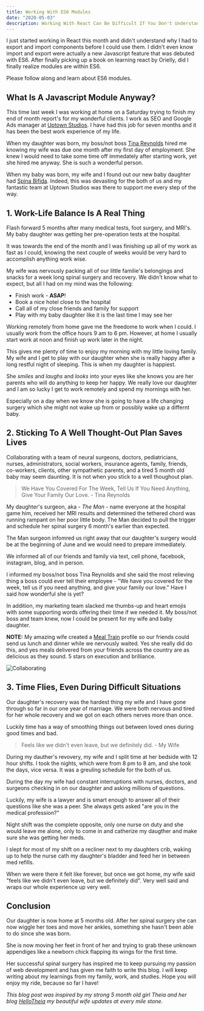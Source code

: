 ```yaml
---
title: Working With ES6 Modules
date: "2020-05-03"
description: Working With React Can Be Difficult If You Don't Understand ES6 Modules. Take A Quick Dive Into ES6 Modules & Save Time Now!
---
```


I just started working in React this month and didn't understand why I had to export and import components before I could use them. I didn't even know import and export were actually a new Javascript feature that was debuted with ES6. After finally picking up a book on learning react by Orielly, did I finally realize modules are within ES6.

Please follow along and learn about ES6 modules.

## What Is A Javascript Module Anyway?


This time last week I was working at home on a Saturday trying to finish my end of month report's for my wonderful clients. I work as SEO and Google Ads manager at [Uptown Studios](https://uptownstudios.net/). I have had this job for seven months and it has been the best work experience of my life. 

When my daughter was born, my boss/not boss [Tina Reynolds](https://www.linkedin.com/in/uptownstudios/) hired me knowing my wife was due one month after my first day of employment. She knew I would need to take some time off immedately after starting work, yet she hired me anyway. She is such a wonderful person.

When my baby was born, my wife and I found out our new baby daughter had [Spina Bifida](https://www.cdc.gov/ncbddd/spinabifida/facts.html). Indeed, this was devasting for the both of us and my fantastic team at Uptown Studios was there to support me every step of the way. 

## 1. Work-Life Balance Is A Real Thing 

Flash forward 5 months after many medical tests, foot surgery, and MRI's. My baby daughter was getting her pre-operation tests at the hospital. 

It was towards the end of the month and I was finishing up all of my work as fast as I could, knowing the next couple of weeks would be very hard to accomplish anything work wise. 

My wife was nervously packing all of our little familie's belongings and snacks for a week long spinal surgery and recovery. We didn't know what to expect, but all I had on my mind was the following:

- Finish work - **ASAP**!
- Book a nice hotel close to the hospital
- Call all of my close friends and family for support
- Play with my baby daughter like it is the last time I may see her

Working remotely from home gave me the freedome to work when I could. I usually work from the office hours 9 am to 6 pm. However, at home I usually start work at noon and finish up work later in the night. 

This gives me plenty of time to enjoy my morning with my little loving family. My wife and I get to play with our daughter when she is really happy after a long restful night of sleeping. This is when my daughter is happiest. 

She _smiles_ and _laughs_ and _looks_ into your eyes like she knows you are her parents who will do anything to keep her happy. We really love our daughter and I am so lucky I get to work remotely and spend my mornings with her. 

Especially on a day when we know she is going to have a life changing surgery which she might not wake up from or possibly wake up a differnt baby. 

## 2. Sticking To A Well Thought-Out Plan Saves Lives 

Collaborating with a team of neural surgeons, doctors, pediatricians, nurses, administrators, social workers, insurance agents, family, friends, co-workers, clients, other sympathetic parents, and a tired 5 month old baby may seem daunting. It is not when you stick to a well thoughout plan.

> We Have You Covered For The Week, 
> Tell Us If You Need Anything,
> Give Your Family Our Love. - Tina Reynolds

My daughter's surgeon, aka - _The Man_ - name everyone at the hospital game him, received her MRI results and determined the tethered chord was running rampant on her poor little body. The Man decided to pull the trigger and schedule her spinal surgery 6 month's earlier than expected. 

The Man surgeon infomred us right away that our daughter's surgery would be at the beginning of June and we would need to prepare immediately. 

We informed all of our friends and family via text, cell phone, facebook, instagram, blog, and in person. 

I informed my boss/not boss Tina Reynolds and she said the most relieving thing a boss could ever tell their employee - "We have you covered for the week, tell us if you need anything, and give your family our love." Have I said how wonderful she is yet?

In addition, my marketing team slacked me thumbs-up and heart emojis with some supporting words offering their time if we needed it. My boss/not boss and team knew, now I could be present for my wife and baby daughter. 

**NOTE:** My amazing wife created a [Meal Train](https://www.mealtrain.com/) profile so our friends could send us lunch and dinner while we nervously waited. Yes she really did do this, and yes meals delivered from your friends across the country are as delicious as they sound. 5 stars on execution and brilliance. 

![Collaborating](./collaborating.jpg)

## 3. Time Flies, Even During Difficult Situations

Our daughter's recovery was the hardest thing my wife and I have gone through so far in our one year of marriage. We were both nervous and tired for her whole recovery and we got on each others nerves more than once. 

Luckily time has a way of smoothing things out between loved ones during good times and bad. 

> Feels like we didn't even leave, but we definitely did. - My Wife

During my dauther's revovery, my wife and I split time at her bedside with 12 hour shifts. I took the nights, which were from 8 pm to 8 am, and she took the days, vice versa. It was a greuling schedule for the both of us. 

During the day my wife had constant interruptions with nurses, doctors, and surgeons checking in on our daughter and asking millions of questions. 

Luckily, my wife is a lawyer and is smart enough to answer all of their questions like she was a peer. She always gets asked "are you in the medical profession?" 

Night shift was the complete opposite, only one nurse on duty and she would leave me alone, only to come in and catherize my daugther and make sure she was getting her meds. 

I slept for most of my shift on a recliner next to my daughters crib, waking up to help the nurse cath my daughter's bladder and feed her in between med refills. 

When we were there it felt like forever, but once we got home, my wife said "feels like we didn't even leave, but we definitely did". Very well said and wraps our whole experience up very well. 

## Conclusion

Our daughter is now home at 5 months old. After her spinal surgery she can now wiggle her toes and move her ankles, something she hasn't been able to do since she was born. 

She is now moving her feet in front of her and trying to grab these unknown appendiges like a newborn chick flapping its wings for the first time.

Her successful spinal surgery has inspired me to keep pursuing my passion of web development and has given me faith to write this blog. I will keep writing about my learnings from my family, work, and studies. Hope you will enjoy my ride, because so far I have!

_This blog post was inspired by my strong 5 month old girl Theia and her blog [HelloTheia](https://hellotheia.com/) my beautiful wife updates at every mile stone._
